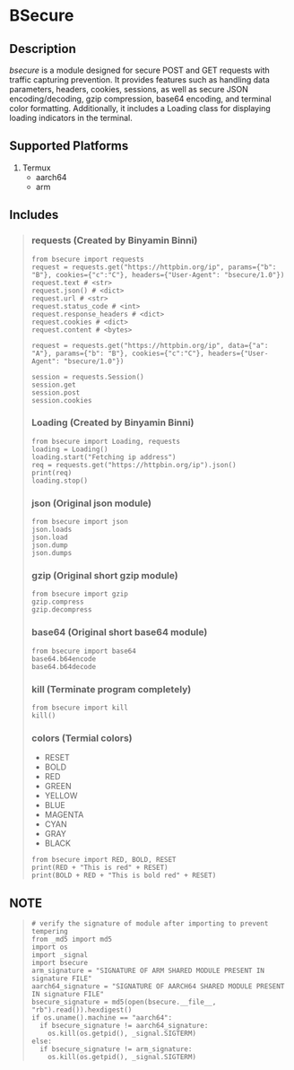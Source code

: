 # BSecure
## Description
*bsecure* is a module designed for secure POST and GET requests with traffic capturing prevention. It provides features such as handling data parameters, headers, cookies, sessions, as well as secure JSON encoding/decoding, gzip compression, base64 encoding, and terminal color formatting. Additionally, it includes a Loading class for displaying loading indicators in the terminal.

## Supported Platforms
1. Termux
   * aarch64
   * arm

## Includes
> ### requests (Created by Binyamin Binni)
> ```
> from bsecure import requests
> request = requests.get("https://httpbin.org/ip", params={"b": "B"}, cookies={"c":"C"}, headers={"User-Agent": "bsecure/1.0"})
> request.text # <str>
> request.json() # <dict>
> request.url # <str>
> request.status_code # <int>
> request.response_headers # <dict>
> request.cookies # <dict>
> request.content # <bytes>
>
> request = requests.get("https://httpbin.org/ip", data={"a": "A"}, params={"b": "B"}, cookies={"c":"C"}, headers={"User-Agent": "bsecure/1.0"})
>
> session = requests.Session()
> session.get
> session.post
> session.cookies
> ```
> ### Loading (Created by Binyamin Binni)
> ```
> from bsecure import Loading, requests
> loading = Loading()
> loading.start("Fetching ip address")
> req = requests.get("https://httpbin.org/ip").json()
> print(req)
> loading.stop()
> ```
> ### json (Original json module)
> ```
> from bsecure import json
> json.loads
> json.load
> json.dump
> json.dumps
> ```
> ### gzip (Original short gzip module)
> ```
> from bsecure import gzip
> gzip.compress
> gzip.decompress
> ```
> ### base64 (Original short base64 module)
> ```
> from bsecure import base64
> base64.b64encode
> base64.b64decode
> ```
> ### kill (Terminate program completely)
> ```
> from bsecure import kill
> kill()
> ```
> ### colors (Termial colors)
> * RESET
> * BOLD
> * RED
> * GREEN
> * YELLOW
> * BLUE
> * MAGENTA
> * CYAN
> * GRAY
> * BLACK
> ```
> from bsecure import RED, BOLD, RESET
> print(RED + "This is red" + RESET)
> print(BOLD + RED + "This is bold red" + RESET)
## NOTE
> ```
> # verify the signature of module after importing to prevent tempering
> from _md5 import md5
> import os
> import _signal
> import bsecure
> arm_signature = "SIGNATURE OF ARM SHARED MODULE PRESENT IN signature FILE"
> aarch64_signature = "SIGNATURE OF AARCH64 SHARED MODULE PRESENT IN signature FILE"
> bsecure_signature = md5(open(bsecure.__file__, "rb").read()).hexdigest()
> if os.uname().machine == "aarch64":
>   if bsecure_signature != aarch64_signature:
>     os.kill(os.getpid(), _signal.SIGTERM)
> else:
>   if bsecure_signature != arm_signature:
>     os.kill(os.getpid(), _signal.SIGTERM)
> ```
